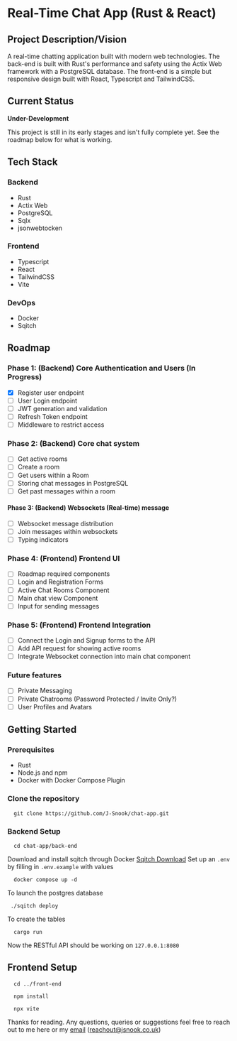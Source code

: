 # Real-Time Chat App (Rust & React)

## Project Description/Vision

A real-time chatting application built with modern web technologies. The back-end is built with Rust's performance and safety using the Actix Web framework with a PostgreSQL database. The front-end is a simple but responsive design built with React, Typescript and TailwindCSS.

## Current Status

**Under-Development**

This project is still in its early stages and isn't fully complete yet. See the roadmap below for what is working.

## Tech Stack

### **Backend**
 * Rust
 * Actix Web
 * PostgreSQL
 * Sqlx
 * jsonwebtocken
### **Frontend**
 * Typescript
 * React
 * TailwindCSS
 * Vite
### **DevOps**
 * Docker
 * Sqitch

## Roadmap

### Phase 1: (Backend) Core Authentication and Users (In Progress)
- [X] Register user endpoint 
- [ ] User Login endpoint
- [ ] JWT generation and validation
- [ ] Refresh Token endpoint
- [ ] Middleware to restrict access
### Phase 2: (Backend) Core chat system 
- [ ] Get active rooms
- [ ] Create a room
- [ ] Get users within a Room
- [ ] Storing chat messages in PostgreSQL
- [ ] Get past messages within a room
#### Phase 3: (Backend) Websockets (Real-time) message
- [ ] Websocket message distribution
- [ ] Join messages within websockets
- [ ] Typing indicators
### Phase 4: (Frontend) Frontend UI
- [ ] Roadmap required components 
- [ ] Login and Registration Forms
- [ ] Active Chat Rooms Component
- [ ] Main chat view Component
- [ ] Input for sending messages
 ### Phase 5: (Frontend) Frontend Integration
- [ ] Connect the Login and Signup forms to the API
- [ ] Add API request for showing active rooms
- [ ] Integrate Websocket connection into main chat component

### Future features
- [ ] Private Messaging
- [ ] Private Chatrooms (Password Protected / Invite Only?)
- [ ] User Profiles and Avatars

## Getting Started

### Prerequisites
 * Rust
 * Node.js and npm
 * Docker with Docker Compose Plugin

### Clone the repository
```
  git clone https://github.com/J-Snook/chat-app.git
```
### Backend Setup
```
  cd chat-app/back-end
```
Download and install sqitch through Docker [Sqitch Download](https://sqitch.org/download/docker/)
Set up an ``.env`` by filling in ``.env.example`` with values
```
  docker compose up -d
```
To launch the postgres database
```
 ./sqitch deploy
```
To create the tables
```
  cargo run
```
Now the RESTful API should be working on ``127.0.0.1:8080``

## Frontend Setup
```
  cd ../front-end
```
```
  npm install
```
```
  npx vite
```

Thanks for reading. Any questions, queries or suggestions feel free to reach out to me here or my [email](mailto:reachout@jsnook.co.uk) (reachout@jsnook.co.uk)
